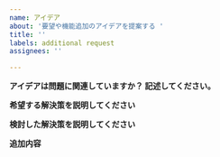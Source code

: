 ```yaml
---
name: アイデア
about: '要望や機能追加のアイデアを提案する '
title: ''
labels: additional request
assignees: ''

---
```


<!-- ご要望や機能追加のアイデアは参考にさせていただきますが、必ずご要望機能追加のアイデアにお応えできるものではないことをご理解いただきますようお願いいたします。 -->

**アイデアは問題に関連していますか？ 記述してください。**
<!-- 問題が何であるかについての明確で簡潔な説明をします。 -->

**希望する解決策を説明してください**
<!-- 何をしたいのかを明確で簡潔に説明をします。 -->

**検討した解決策を説明してください**
<!-- 検討した解決策または機能の明確で簡潔な説明をします。 -->

**追加内容**
<!-- 機能リクエストに関するその他の内容やスクリーンショットをここに追加します。  -->
